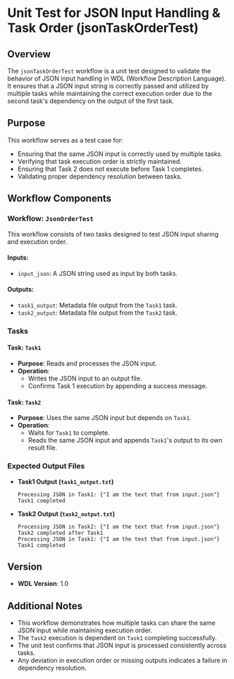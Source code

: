# Unit Test for JSON Input Handling & Task Order (jsonTaskOrderTest)

## Overview

The `jsonTaskOrderTest` workflow is a unit test designed to validate the behavior of JSON input handling in WDL (Workflow Description Language). It ensures that a JSON input string is correctly passed and utilized by multiple tasks while maintaining the correct execution order due to the second task's dependency on the output of the first task.

## Purpose

This workflow serves as a test case for:
- Ensuring that the same JSON input is correctly used by multiple tasks.
- Verifying that task execution order is strictly maintained.
- Ensuring that Task 2 does not execute before Task 1 completes.
- Validating proper dependency resolution between tasks.

## Workflow Components

### Workflow: `JsonOrderTest`

This workflow consists of two tasks designed to test JSON input sharing and execution order.

#### Inputs:
- `input_json`: A JSON string used as input by both tasks.

#### Outputs:
- `task1_output`: Metadata file output from the `Task1` task.
- `task2_output`: Metadata file output from the `Task2` task.

### Tasks

#### Task: `Task1`
- **Purpose**: Reads and processes the JSON input.
- **Operation**:
  - Writes the JSON input to an output file.
  - Confirms Task 1 execution by appending a success message.

#### Task: `Task2`
- **Purpose**: Uses the same JSON input but depends on `Task1`.
- **Operation**:
  - Waits for `Task1` to complete.
  - Reads the same JSON input and appends `Task1`'s output to its own result file.

### Expected Output Files

- **Task1 Output (`task1_output.txt`)**
  ```
  Processing JSON in Task1: {"I am the text that from input.json"}
  Task1 completed
  ```

- **Task2 Output (`task2_output.txt`)**
  ```
  Processing JSON in Task2: {"I am the text that from input.json"}
  Task2 completed after Task1
  Processing JSON in Task1: {"I am the text that from input.json"}
  Task1 completed
  ```

## Version
- **WDL Version**: 1.0

## Additional Notes
- This workflow demonstrates how multiple tasks can share the same JSON input while maintaining execution order.
- The `Task2` execution is dependent on `Task1` completing successfully.
- The unit test confirms that JSON input is processed consistently across tasks.
- Any deviation in execution order or missing outputs indicates a failure in dependency resolution.

